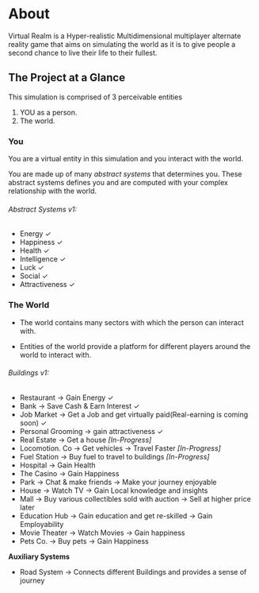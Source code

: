# About

Virtual Realm is a Hyper-realistic Multidimensional multiplayer alternate reality game that aims on simulating the world as it is to give people a second chance to live their life to their fullest.

## The Project at a Glance

This simulation is comprised of 3 perceivable entities
1. YOU as a person.
2. The world.

### You
You are a virtual entity in this simulation and you interact with the world.

You are made up of many _abstract systems_ that determines you. These abstract systems defines you and are computed with your complex relationship with the world.

###### Abstract Systems v1:
* Energy ✓
* Happiness ✓
* Health ✓
* Intelligence ✓
* Luck ✓
* Social ✓
* Attractiveness ✓


### The World

* The world contains many sectors with which the person can interact with.

* Entities of the world provide a platform for different players around the world to interact with.

###### Buildings v1:
* Restaurant → Gain Energy ✓
* Bank → Save Cash & Earn Interest ✓
* Job Market → Get a Job and get virtually paid(Real-earning is coming soon) ✓
* Personal Grooming → gain attractiveness ✓
* Real Estate → Get a house _[In-Progress]_
* Locomotion. Co → Get vehicles → Travel Faster _[In-Progress]_
* Fuel Station → Buy fuel to travel to buildings _[In-Progress]_
* Hospital → Gain Health
* The Casino → Gain Happiness
* Park → Chat & make friends → Make your journey enjoyable
* House → Watch TV → Gain Local knowledge and insights
* Mall → Buy various collectibles sold with auction → Sell at higher price later
* Education Hub → Gain education and get re-skilled → Gain Employability
* Movie Theater → Watch Movies → Gain happiness
* Pets Co. → Buy pets → Gain Happiness

**Auxiliary Systems**
* Road System → Connects different Buildings and provides a sense of journey
